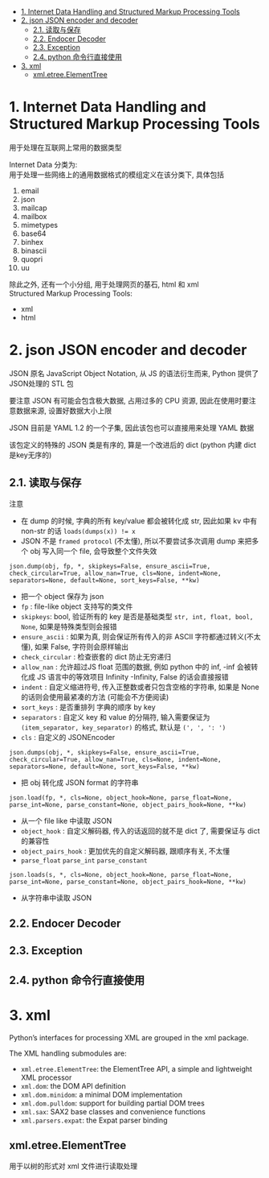- [1. Internet Data Handling and Structured Markup Processing Tools](#1-internet-data-handling-and-structured-markup-processing-tools)
- [2. json JSON encoder and decoder](#2-json-json-encoder-and-decoder)
  - [2.1. 读取与保存](#21-读取与保存)
  - [2.2. Endocer Decoder](#22-endocer-decoder)
  - [2.3. Exception](#23-exception)
  - [2.4. python 命令行直接使用](#24-python-命令行直接使用)
- [3. xml](#3-xml)
  - [xml.etree.ElementTree](#xmletreeelementtree)

# 1. Internet Data Handling and Structured Markup Processing Tools

用于处理在互联网上常用的数据类型

Internet Data 分类为:  
用于处理一些网络上的通用数据格式的模组定义在该分类下, 具体包括
1. email
2. json
3. mailcap
4. mailbox
5. mimetypes
6. base64
7. binhex
8. binascii
9. quopri
10. uu

除此之外, 还有一个小分组, 用于处理网页的基石, html 和 xml  
Structured Markup Processing Tools:  
* xml
* html


# 2. json JSON encoder and decoder

JSON 原名 JavaScript Object Notation, 从 JS 的语法衍生而来, Python 提供了 JSON处理的 STL 包  

要注意 JSON 有可能会包含极大数据, 占用过多的 CPU 资源, 因此在使用时要注意数据来源, 设置好数据大小上限

JSON 目前是 YAML 1.2 的一个子集, 因此该包也可以直接用来处理 YAML 数据

该包定义的特殊的 JSON 类是有序的, 算是一个改进后的 dict (python 内建 dict 是key无序的)

## 2.1. 读取与保存

注意 
* 在 dump 的时候, 字典的所有 key/value 都会被转化成 str, 因此如果 kv 中有non-str 的话 `loads(dumps(x)) != x`
* JSON 不是 `framed protocol` (不太懂), 所以不要尝试多次调用 dump 来把多个 obj 写入同一个 file, 会导致整个文件失效

`json.dump(obj, fp, *, skipkeys=False, ensure_ascii=True, check_circular=True, allow_nan=True, cls=None, indent=None, separators=None, default=None, sort_keys=False, **kw)`  
* 把一个 object 保存为 json
* `fp` : file-like object 支持写的类文件
* `skipkeys`: bool, 验证所有的 key 是否是基础类型 `str, int, float, bool, None`, 如果是特殊类型则会报错
* `ensure_ascii` : 如果为真, 则会保证所有传入的非 ASCII 字符都通过转义(不太懂), 如果 False, 字符则会原样输出
* `check_circular` : 检查嵌套的 dict 防止无穷递归
* `allow_nan` : 允许超过JS float 范围的数据, 例如 python 中的 inf, -inf 会被转化成 JS 语言中的等效项目 Infinity -Infinity, False 的话会直接报错
* `indent` : 自定义缩进符号, 传入正整数或者只包含空格的字符串, 如果是 None 的话则会使用最紧凑的方法 (可能会不方便阅读)
* `sort_keys` : 是否重排列 字典的顺序 by key
* `separators` : 自定义 key 和 value 的分隔符, 输入需要保证为 `(item_separator, key_separator)` 的格式, 默认是 `(', ', ': ') `
* `cls` : 自定义的 JSONEncoder


`json.dumps(obj, *, skipkeys=False, ensure_ascii=True, check_circular=True, allow_nan=True, cls=None, indent=None, separators=None, default=None, sort_keys=False, **kw)`
* 把 obj 转化成 JSON format 的字符串


`json.load(fp, *, cls=None, object_hook=None, parse_float=None, parse_int=None, parse_constant=None, object_pairs_hook=None, **kw)`
* 从一个 file like 中读取 JSON
* `object_hook` : 自定义解码器, 传入的话返回的就不是 dict 了, 需要保证与 dict 的兼容性
* `object_pairs_hook` : 更加优先的自定义解码器, 跟顺序有关, 不太懂
* `parse_float` `parse_int` `parse_constant`

`json.loads(s, *, cls=None, object_hook=None, parse_float=None, parse_int=None, parse_constant=None, object_pairs_hook=None, **kw)`
* 从字符串中读取 JSON

## 2.2. Endocer Decoder



## 2.3. Exception


## 2.4. python 命令行直接使用


# 3. xml

Python’s interfaces for processing XML are grouped in the xml package.

The XML handling submodules are:
* `xml.etree.ElementTree`: the ElementTree API, a simple and lightweight XML processor
* `xml.dom`: the DOM API definition
* `xml.dom.minidom`: a minimal DOM implementation
* `xml.dom.pulldom`: support for building partial DOM trees
* `xml.sax`: SAX2 base classes and convenience functions
* `xml.parsers.expat`: the Expat parser binding

## xml.etree.ElementTree

用于以树的形式对 xml 文件进行读取处理  